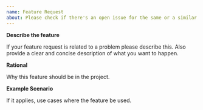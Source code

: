 ```yaml
---
name: Feature Request
about: Please check if there's an open issue for the same or a similar feature.
---
```


**Describe the feature**

If your feature request is related to a problem please describe this. Also provide a clear and concise description of what you want to happen.

**Rational**

Why this feature should be in the project.

**Example Scenario**

If it applies, use cases where the feature be used.
